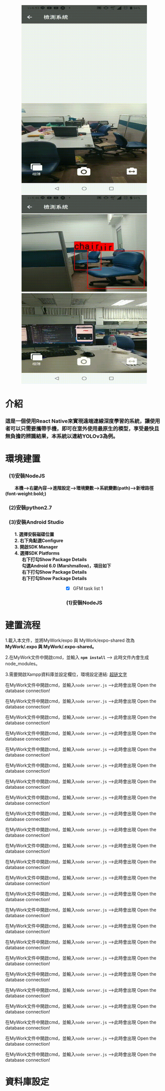 <div align="center">
   <img src="https://github.com/bruce601080102/Expo_ReactNative_ObjectDection_CloudConnection/blob/master/img/136944.gif"  width="400" height="600" "  />
   <img src="https://github.com/bruce601080102/Expo_ReactNative_ObjectDection_CloudConnection/blob/master/img/136942.gif"  width="400" height="600" " />                         </div>
  


# 介紹
### **這是一個使用React Native來實現遠端連線深度學習的系統，讓使用者可以只需要攜帶手機，即可在室外使用最原生的模型，享受最快且無負擔的辨識結果，本系統以連結YOLOv3為例。**

# 環境建置
<div>
   <h3 styles={font-weight:bold;}>&nbsp&nbsp&nbsp(1)安裝NodeJS</<h3> 
</div> 
<strong font-size:13px;>&nbsp&nbsp&nbsp&nbsp&nbsp&nbsp&nbsp&nbsp&nbsp本機-->右鍵內容-->進階設定-->環境變數-->系統變數(path)-->新增路徑(font-weight:bold;)</strong>
<div>
   <h3 styles={font-weight:bold;}>&nbsp&nbsp&nbsp(2)安裝python2.7</<h3> 
</div> 
<div>
   <h3 styles={font-weight:bold;}>&nbsp&nbsp&nbsp(3)安裝Android Studio</<h3> 
</div>
<div> 
   <strong font-size:13px;>&nbsp&nbsp&nbsp&nbsp&nbsp&nbsp&nbsp&nbsp&nbsp1.	選擇安裝磁碟位置</strong>  
</div>    
<div> 
   <strong font-size:13px;>&nbsp&nbsp&nbsp&nbsp&nbsp&nbsp&nbsp&nbsp&nbsp2.	右下角點選Configure</strong>  
</div>  
<div> 
   <strong font-size:13px;>&nbsp&nbsp&nbsp&nbsp&nbsp&nbsp&nbsp&nbsp&nbsp3.	開啟SDK Manager</strong>  
</div>    
<div> 
   <strong font-size:13px;>&nbsp&nbsp&nbsp&nbsp&nbsp&nbsp&nbsp&nbsp&nbsp4.	選擇SDK Platforms</strong>  
</div>  
   
<div> 
   <strong font-size:13px;>&nbsp&nbsp&nbsp&nbsp&nbsp&nbsp&nbsp&nbsp&nbsp&nbsp&nbsp&nbsp&nbsp&nbsp&nbsp&nbsp右下打勾Show Package Details</strong>  
</div> 
   
<div> 
   <strong font-size:13px;>&nbsp&nbsp&nbsp&nbsp&nbsp&nbsp&nbsp&nbsp&nbsp&nbsp&nbsp&nbsp&nbsp&nbsp&nbsp&nbsp勾選Android 6.0 (Marshmallow)，項目如下</strong>  
</div> 

<div> 
   <strong font-size:13px;>&nbsp&nbsp&nbsp&nbsp&nbsp&nbsp&nbsp&nbsp&nbsp&nbsp&nbsp&nbsp&nbsp&nbsp&nbsp&nbsp右下打勾Show Package Details</strong>  
</div> 

<div> 
   <strong font-size:13px;>&nbsp&nbsp&nbsp&nbsp&nbsp&nbsp&nbsp&nbsp&nbsp&nbsp&nbsp&nbsp&nbsp&nbsp&nbsp&nbsp右下打勾Show Package Details</strong>  
</div> 
   

<div width="100" align="center" > 
   
- [x] GFM task list 1

</div> 











   
<div align="center">
<h3 styles={text-align:center,font-weight:bold;}>(1)安裝NodeJS</<h3> 
</div>   



# 建置流程

1.載入本文件，並將MyWork/expo 與 MyWork/expo-shared 改為  **MyWork/.expo 與 MyWork/.expo-shared。**

2.在MyWork文件中開啟cmd，並輸入 **`npm install`** --> 此時文件內會生成node_modules。

3.需要開啟Xampp資料庫並設定欄位，環境設定連結:   [超链文字](#head3) 

在MyWork文件中開啟cmd，並輸入`node server.js` -->此時會出現 Open the database connection!

在MyWork文件中開啟cmd，並輸入`node server.js` -->此時會出現 Open the database connection!

在MyWork文件中開啟cmd，並輸入`node server.js` -->此時會出現 Open the database connection!

在MyWork文件中開啟cmd，並輸入`node server.js` -->此時會出現 Open the database connection!

在MyWork文件中開啟cmd，並輸入`node server.js` -->此時會出現 Open the database connection!

在MyWork文件中開啟cmd，並輸入`node server.js` -->此時會出現 Open the database connection!

在MyWork文件中開啟cmd，並輸入`node server.js` -->此時會出現 Open the database connection!

在MyWork文件中開啟cmd，並輸入`node server.js` -->此時會出現 Open the database connection!

在MyWork文件中開啟cmd，並輸入`node server.js` -->此時會出現 Open the database connection!

在MyWork文件中開啟cmd，並輸入`node server.js` -->此時會出現 Open the database connection!

在MyWork文件中開啟cmd，並輸入`node server.js` -->此時會出現 Open the database connection!

在MyWork文件中開啟cmd，並輸入`node server.js` -->此時會出現 Open the database connection!

在MyWork文件中開啟cmd，並輸入`node server.js` -->此時會出現 Open the database connection!

在MyWork文件中開啟cmd，並輸入`node server.js` -->此時會出現 Open the database connection!

在MyWork文件中開啟cmd，並輸入`node server.js` -->此時會出現 Open the database connection!

在MyWork文件中開啟cmd，並輸入`node server.js` -->此時會出現 Open the database connection!

在MyWork文件中開啟cmd，並輸入`node server.js` -->此時會出現 Open the database connection!

在MyWork文件中開啟cmd，並輸入`node server.js` -->此時會出現 Open the database connection!

在MyWork文件中開啟cmd，並輸入`node server.js` -->此時會出現 Open the database connection!

在MyWork文件中開啟cmd，並輸入`node server.js` -->此時會出現 Open the database connection!

在MyWork文件中開啟cmd，並輸入`node server.js` -->此時會出現 Open the database connection!

在MyWork文件中開啟cmd，並輸入`node server.js` -->此時會出現 Open the database connection!

在MyWork文件中開啟cmd，並輸入`node server.js` -->此時會出現 Open the database connection!

在MyWork文件中開啟cmd，並輸入`node server.js` -->此時會出現 Open the database connection!



<span id="head3">  <h1> 資料庫設定 </h1> </span>

